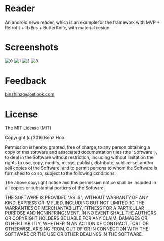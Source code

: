# Reader
An android news reader, which is an example for the framework with MVP + Retrofit + RxBus + ButterKnife, with material design. 

# Screenshots
![0](https://raw.githubusercontent.com/binzhihao/Reader/master/image/img0.png)
![1](https://raw.githubusercontent.com/binzhihao/Reader/master/image/img1.png)
![2](https://raw.githubusercontent.com/binzhihao/Reader/master/image/img2.png)
![3](https://raw.githubusercontent.com/binzhihao/Reader/master/image/img3.png)

# Feedback
binzhihao@outlook.com

# License
The MIT License (MIT)

Copyright (c) 2016 Benz Hoo

Permission is hereby granted, free of charge, to any person obtaining a copy
of this software and associated documentation files (the "Software"), to deal
in the Software without restriction, including without limitation the rights
to use, copy, modify, merge, publish, distribute, sublicense, and/or sell
copies of the Software, and to permit persons to whom the Software is
furnished to do so, subject to the following conditions:

The above copyright notice and this permission notice shall be included in all
copies or substantial portions of the Software.

THE SOFTWARE IS PROVIDED "AS IS", WITHOUT WARRANTY OF ANY KIND, EXPRESS OR
IMPLIED, INCLUDING BUT NOT LIMITED TO THE WARRANTIES OF MERCHANTABILITY,
FITNESS FOR A PARTICULAR PURPOSE AND NONINFRINGEMENT. IN NO EVENT SHALL THE
AUTHORS OR COPYRIGHT HOLDERS BE LIABLE FOR ANY CLAIM, DAMAGES OR OTHER
LIABILITY, WHETHER IN AN ACTION OF CONTRACT, TORT OR OTHERWISE, ARISING FROM,
OUT OF OR IN CONNECTION WITH THE SOFTWARE OR THE USE OR OTHER DEALINGS IN THE
SOFTWARE.